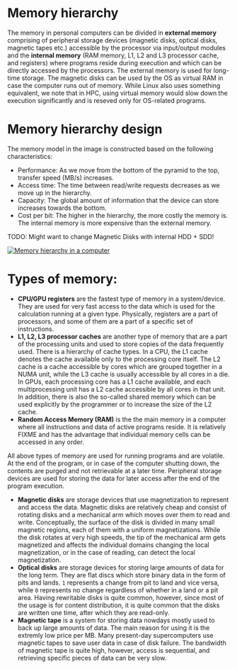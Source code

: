 <!--NOTE: This version of article is not for Elements of HPC, but is retained for possible 
utilization in other omore technical contexts -->


# Memory hierarchy

The memory in personal computers can be divided in **external memory** comprising of peripheral storage devices (magnetic disks, optical disks, magnetic tapes etc.) accessible by the processor via input/output modules and the **internal memory** (RAM memory, L1, L2 and L3 processor cache, and registers) where programs reside during execution and which can be directly accessed by the processors. The external memory is used for long-time storage. The magnetic disks can be used by the OS as virtual RAM in case the computer runs out of memory. While Linux also uses something equivalent, we note that in HPC, using virtual memory would slow down the execution significantly and is reseved only for OS-related programs.

# Memory hierarchy design

The memory model in the image is constructed based on the following characteristics: 
* Performance: As we move from the bottom of the pyramid to the top, transfer speed (MB/s) increases.
* Access time: The time between read/write requests decreases as we move up in the hierarchy.
* Capacity: The global amount of information that the device can store increases towards the bottom.
* Cost per bit: The higher in the hierarchy, the more costly the memory is. The internal memory is more expensive than the external memory.

TODO: Might want to change Magnetic Disks with internal HDD + SDD!

[![Memory hierarchy in a computer](https://media.geeksforgeeks.org/wp-content/uploads/Untitled-drawing-4-4.png)](https://media.geeksforgeeks.org/wp-content/uploads/Untitled-drawing-4-4.png)
# Types of memory:
*  **CPU/GPU registers** are the fastest type of memory in a system/device. They are used for very fast access to the data which is used for the calculation running at a given type. Physically, registers are a part of processors, and some of them are a part of a specific set of instructions.
*  **L1, L2, L3 processor caches** are another type of memory that are a part of the processing units and used to store copies of the data frequently used.  There is a hierarchy of cache types. In a CPU, the L1 cache denotes the cache available only to the processing core itself. The L2 cache is a cache accessible by cores which are grouped together in a NUMA unit, while the L3 cache is usually accessible by all cores in a die. In GPUs, each processing core has a L1 cache available, and each multiprocessing unit has a L2 cache accessible by all cores in that unit. In addition, there is also the so-called shared memory which can be used explicitly by the programmer or to increase the size of the L2 cache.
*  **Random Access Memory (RAM)** is the the main memory in a computer where all instructions and data of active programs reside. It is relatively FIXME and has the advantage that individual memory cells can be accessed in any order. 

All above types of memory are used for running programs and are volatile. At the end of the program, or in case of the computer shutting down, the contents are purged and not retrievable at a later time. Peripheral storage devices are used for storing the data for later access after the end of the program execution. 

* **Magnetic disks** are storage devices that use magnetization to represent and access the data. Magnetic disks are relatively cheap and consist of rotating disks and a mechanical arm which moves over them to read and write. Conceptually, the surface of the disk is divided in many small magnetic regions, each of them with a uniform magnetizations. While the disk rotates at very high speeds, the tip of the mechanical arm gets magnetized and affects the individual domains changing the local magnetization, or  in the case of reading, can detect the local magnetization. 
* **Optical disks** are storage devices for storing large amounts of data for the long term. They are flat discs which store binary data in the form of pits and lands. `1` represents a change from pit to land and vice versa, while `0` represents no change regardless of whether in a land or a pit area. Having rewritable disks is quite common, however, since most of the usage is for content distribution, it is quite common that the disks are written one time, after which they are read-only. 
* **Magnetic tape** is a system for storing data nowdays mostly used to back up large amounts of data. The main reason for using it is the extremly low price per MB. Many present-day supercomputers use magnetic tapes to save user data in case of disk failure. The bandwidth of magnetic tape is quite high, however, access is sequential, and retrieving specific pieces of data can be very slow.
